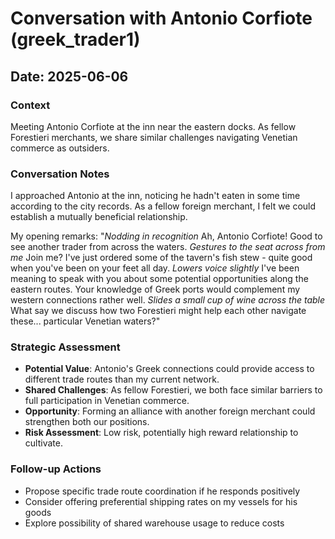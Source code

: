# Conversation with Antonio Corfiote (greek_trader1)

## Date: 2025-06-06

### Context
Meeting Antonio Corfiote at the inn near the eastern docks. As fellow Forestieri merchants, we share similar challenges navigating Venetian commerce as outsiders.

### Conversation Notes

I approached Antonio at the inn, noticing he hadn't eaten in some time according to the city records. As a fellow foreign merchant, I felt we could establish a mutually beneficial relationship.

My opening remarks:
"*Nodding in recognition* Ah, Antonio Corfiote! Good to see another trader from across the waters. *Gestures to the seat across from me* Join me? I've just ordered some of the tavern's fish stew - quite good when you've been on your feet all day. *Lowers voice slightly* I've been meaning to speak with you about some potential opportunities along the eastern routes. Your knowledge of Greek ports would complement my western connections rather well. *Slides a small cup of wine across the table* What say we discuss how two Forestieri might help each other navigate these... particular Venetian waters?"

### Strategic Assessment
- **Potential Value**: Antonio's Greek connections could provide access to different trade routes than my current network.
- **Shared Challenges**: As fellow Forestieri, we both face similar barriers to full participation in Venetian commerce.
- **Opportunity**: Forming an alliance with another foreign merchant could strengthen both our positions.
- **Risk Assessment**: Low risk, potentially high reward relationship to cultivate.

### Follow-up Actions
- Propose specific trade route coordination if he responds positively
- Consider offering preferential shipping rates on my vessels for his goods
- Explore possibility of shared warehouse usage to reduce costs
